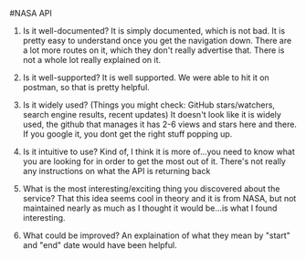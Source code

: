 #NASA API
1. Is it well-documented?
It is simply documented, which is not bad. It is pretty easy to understand once you get the navigation down. There are a lot more routes on it, which they don't really advertise that. There is not a whole lot really explained on it. 

2. Is it well-supported?
It is well supported. We were able to hit it on postman, so that is pretty helpful. 

3. Is it widely used? (Things you might check: GitHub stars/watchers, search engine results, recent updates)
It doesn't look like it is widely used, the github that manages it has 2-6 views and stars here and there. If you google it, you dont get the right stuff popping up. 

4. Is it intuitive to use?
Kind of, I think it is more of...you need to know what you are looking for in order to get the most out of it. There's not really any instructions on what the API is returning back

5. What is the most interesting/exciting thing you discovered about the service?
That this idea seems cool in theory and it is from NASA, but not maintained nearly as much as I thought it would be...is what I found interesting. 

6. What could be improved?
An explaination of what they mean by "start" and "end" date would have been helpful.

